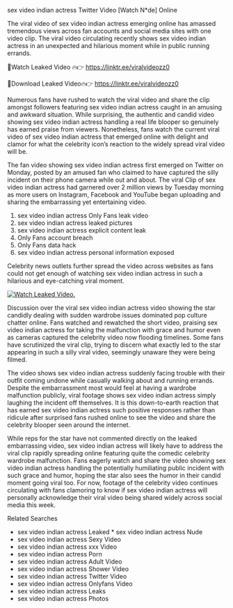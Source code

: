 ﻿sex video indian actress Twitter Video [Watch N*de] Online

The viral video of ﻿sex video indian actress emerging online has amassed tremendous views across fan accounts and social media sites with one video clip. The viral video circulating recently shows ﻿sex video indian actress in an unexpected and hilarious moment while in public running errands. 

🔴Watch Leaked Video 🔥👉  https://linktr.ee/viralvideozz0 

🔴Download Leaked Video🔥👉  https://linktr.ee/viralvideozz0 

Numerous fans have rushed to watch the viral video and share the clip amongst followers featuring ﻿sex video indian actress caught in an amusing and awkward situation. While surprising, the authentic and candid video showing ﻿sex video indian actress handling a real life blooper so genuinely has earned praise from viewers. Nonetheless, fans watch the current viral video of ﻿sex video indian actress that emerged online with delight and clamor for what the celebrity icon’s reaction to the widely spread viral video will be.

The fan video showing ﻿sex video indian actress first emerged on Twitter on Monday, posted by an amused fan who claimed to have captured the silly incident on their phone camera while out and about. The viral Clip of ﻿sex video indian actress had garnered over 2 million views by Tuesday morning as more users on Instagram, Facebook and YouTube began uploading and sharing the embarrassing yet entertaining video. 

1. ﻿sex video indian actress Only Fans leak video
2. ﻿sex video indian actress leaked pictures
3. ﻿sex video indian actress explicit content leak
4. Only Fans account breach
5. Only Fans data hack
6. ﻿sex video indian actress personal information exposed

Celebrity news outlets further spread the video across websites as fans could not get enough of watching ﻿sex video indian actress in such a hilarious and eye-catching viral moment. 

[![Watch Leaked Video.](https://miro.medium.com/v2/resize:fit:828/format:webp/1*cilzJN44JGOrTw9NJCrNHA.gif "Watch Leaked Video")](https://linktr.ee/viralvideozz0)

Discussion over the viral ﻿sex video indian actress video showing the star candidly dealing with sudden wardrobe issues dominated pop culture chatter online. Fans watched and rewatched the short video, praising ﻿sex video indian actress for taking the malfunction with grace and humor even as cameras captured the celebrity video now flooding timelines. Some fans have scrutinized the viral clip, trying to discern what exactly led to the star appearing in such a silly viral video, seemingly unaware they were being filmed.

The video shows ﻿sex video indian actress suddenly facing trouble with their outfit coming undone while casually walking about and running errands. Despite the embarrassment most would feel at having a wardrobe malfunction publicly, viral footage shows ﻿sex video indian actress simply laughing the incident off themselves. It is this down-to-earth reaction that has earned ﻿sex video indian actress such positive responses rather than ridicule after surprised fans rushed online to see the video and share the celebrity blooper seen around the internet.  

While reps for the star have not commented directly on the leaked embarrassing video, ﻿sex video indian actress will likely have to address the viral clip rapidly spreading online featuring quite the comedic celebrity wardrobe malfunction. Fans eagerly watch and share the video showing ﻿sex video indian actress handling the potentially humiliating public incident with such grace and humor, hoping the star also sees the humor in their candid moment going viral too. For now, footage of the celebrity video continues circulating with fans clamoring to know if ﻿sex video indian actress will personally acknowledge their viral video being shared widely across social media this week.

Related Searches
* ﻿sex video indian actress Leaked
﻿* sex video indian actress Nude
* ﻿sex video indian actress Sexy Video
* ﻿sex video indian actress xxx Video
* ﻿sex video indian actress Porn
* ﻿sex video indian actress Adult Video
* ﻿sex video indian actress Shower Video
* ﻿sex video indian actress Twitter Video
* ﻿sex video indian actress Onlyfans Video
* ﻿sex video indian actress Leaks
* ﻿sex video indian actress Photos